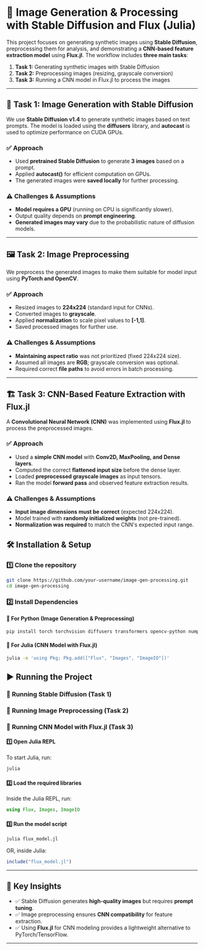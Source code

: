 # 📌 Image Generation & Processing with Stable Diffusion and Flux (Julia)

This project focuses on generating synthetic images using **Stable Diffusion**, preprocessing them for analysis, and demonstrating a **CNN-based feature extraction model** using **Flux.jl**. The workflow includes **three main tasks**:  

1. **Task 1:** Generating synthetic images with Stable Diffusion  
2. **Task 2:** Preprocessing images (resizing, grayscale conversion)  
3. **Task 3:** Running a CNN model in Flux.jl to process the images  

---

## 🚀 Task 1: Image Generation with Stable Diffusion  

We use **Stable Diffusion v1.4** to generate synthetic images based on text prompts. The model is loaded using the **diffusers** library, and **autocast** is used to optimize performance on CUDA GPUs.

### ✅ **Approach**  
- Used **pretrained Stable Diffusion** to generate **3 images** based on a prompt.  
- Applied **autocast()** for efficient computation on GPUs.  
- The generated images were **saved locally** for further processing.  

### ⚠️ **Challenges & Assumptions**  
- **Model requires a GPU** (running on CPU is significantly slower).  
- Output quality depends on **prompt engineering**.  
- **Generated images may vary** due to the probabilistic nature of diffusion models.  

---

## 🖼️ Task 2: Image Preprocessing  

We preprocess the generated images to make them suitable for model input using **PyTorch and OpenCV**.

### ✅ **Approach**  
- Resized images to **224x224** (standard input for CNNs).  
- Converted images to **grayscale**.  
- Applied **normalization** to scale pixel values to **[-1,1]**.  
- Saved processed images for further use.  

### ⚠️ **Challenges & Assumptions**  
- **Maintaining aspect ratio** was not prioritized (fixed 224x224 size).  
- Assumed all images are **RGB**; grayscale conversion was optional.  
- Required correct **file paths** to avoid errors in batch processing.  

---

## 🏗️ Task 3: CNN-Based Feature Extraction with Flux.jl  

A **Convolutional Neural Network (CNN)** was implemented using **Flux.jl** to process the preprocessed images.

### ✅ **Approach**  
- Used a **simple CNN model** with **Conv2D, MaxPooling, and Dense layers**.  
- Computed the correct **flattened input size** before the dense layer.  
- Loaded **preprocessed grayscale images** as input tensors.  
- Ran the model **forward pass** and observed feature extraction results.  

### ⚠️ **Challenges & Assumptions**  
- **Input image dimensions must be correct** (expected 224x224).  
- Model trained with **randomly initialized weights** (not pre-trained).  
- **Normalization was required** to match the CNN's expected input range.

## 🛠️ Installation & Setup  

### **1️⃣ Clone the repository**  
```sh
git clone https://github.com/your-username/image-gen-processing.git
cd image-gen-processing
```

### **2️⃣ Install Dependencies**  

#### **🔹 For Python (Image Generation & Preprocessing)**  
```sh
pip install torch torchvision diffusers transformers opencv-python numpy matplotlib
```

#### **🔹 For Julia (CNN Model with Flux.jl)**  
```sh
julia -e 'using Pkg; Pkg.add(["Flux", "Images", "ImageIO"])'
```
## ▶️ Running the Project  

### **🔹 Running Stable Diffusion (Task 1)**

### **🔹 Running Image Preprocessing (Task 2)**

### **🔹 Running CNN Model with Flux.jl (Task 3)**  

#### **1️⃣ Open Julia REPL**  
To start Julia, run:
```sh
julia
```

#### **2️⃣ Load the required libraries**  
Inside the Julia REPL, run:
```julia
using Flux, Images, ImageIO
```

#### **3️⃣ Run the model script**  
```sh
julia flux_model.jl
```

OR, inside Julia:
```julia
include("flux_model.jl")
```

---

## 🎯 Key Insights  

- ✅ Stable Diffusion generates **high-quality images** but requires **prompt tuning**.  
- ✅ Image preprocessing ensures **CNN compatibility** for feature extraction.  
- ✅ Using **Flux.jl** for CNN modeling provides a lightweight alternative to PyTorch/TensorFlow.  

---


